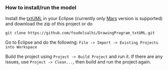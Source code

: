 ### How to install/run the model
Install the [txtUML](http://txtuml.inf.elte.hu/) in your Eclipse (currently only [Mars](https://www.eclipse.org/downloads/packages/release/Mars/2) version is supported) and download
the zip of this project or do

`git clone https://github.com/foudelsalhi/DrawingProgram_txtUML.git`

Go to Eclipse and do the following:
`File -> Import -> Existing Projects into Workspace`

Build the project using `Project -> Build Project` and run it. If there are any issues, use
`Project -> Clean...`, then build and run the project again.
